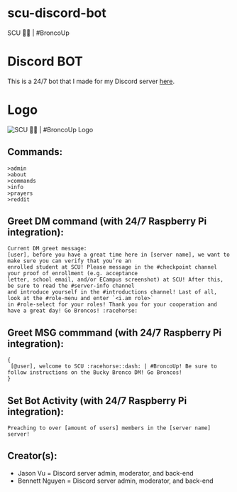 # scu-discord-bot
SCU 🐎💨 | #BroncoUp 

# Discord BOT
This is a 24/7 bot that I made for my Discord server [here](https://discord.gg/YusWdfu).

# Logo
![SCU 🐎💨 | #BroncoUp Logo](https://media.discordapp.net/attachments/709464766472781895/711781960460271616/Discord_3_1.png)

## Commands:
```
>admin
>about
>commands
>info
>prayers
>reddit
```

## Greet DM command (with 24/7 Raspberry Pi integration):
```
Current DM greet message: 
[user], before you have a great time here in [server name], we want to make sure you can verify that you’re an 
enrolled student at SCU! Please message in the #checkpoint channel your proof of enrollment (e.g. acceptance 
letter, school email, and/or ECampus screenshot) at SCU! After this, be sure to read the #server-info channel 
and introduce yourself in the #introductions channel! Last of all, look at the #role-menu and enter `<i.am role>` 
in #role-select for your roles! Thank you for your cooperation and have a great day! Go Broncos! :racehorse:
```

## Greet MSG commmand (with 24/7 Raspberry Pi integration):
```
{ 
 [@user], welcome to SCU :racehorse::dash: | #BroncoUp! Be sure to follow instructions on the Bucky Bronco DM! Go Broncos!
}  
```

## Set Bot Activity (with 24/7 Raspberry Pi integration):
```
Preaching to over [amount of users] members in the [server name] server!
```

## Creator(s):
- Jason Vu = Discord server admin, moderator, and back-end
- Bennett Nguyen = Discord server admin, moderator, and back-end
